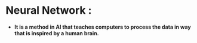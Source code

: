 # Neural Network :
- **It is a method in AI that teaches computers to process the data in way that is inspired by a human brain.**
